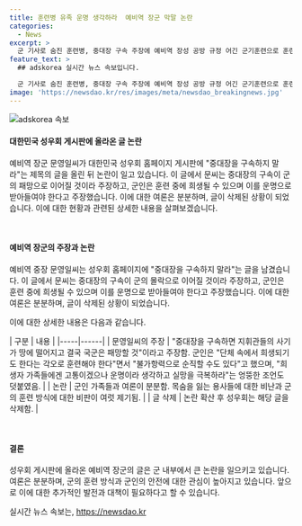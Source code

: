```yaml
---
title: 훈련병 유족 운명 생각하라  예비역 장군 막말 논란
categories:
  - News
excerpt: >
  군 기사로 숨진 훈련병, 중대장 구속 주장에 예비역 장성 공방 규정 어긴 군기훈련으로 훈련병 사망 혐의를 받는 중대장의 구속을 주장하는 예비역 장성의 글로 논란이 일고 있습니다. 중대장과 부중대장의 구속 후, 예비역 장성의 주장과는 상반된 여론이 군인 가족들을 중심으로 나뉘고 있습니다. 논란이 확산되자 해당 글은 삭제되었습니다.
feature_text: >
  ## adskorea 실시간 뉴스 속보입니다.

  군 기사로 숨진 훈련병, 중대장 구속 주장에 예비역 장성 공방 규정 어긴 군기훈련으로 훈련병 사망 혐의를 받는 중대장의 구속을 주장하는 예비역 장성의 글로 논란이 일고 있습니다. 중대장과 부중대장의 구속 후, 예비역 장성의 주장과는 상반된 여론이 군인 가족들을 중심으로 나뉘고 있습니다. 논란이 확산되자 해당 글은 삭제되었습니다.
image: 'https://newsdao.kr/res/images/meta/newsdao_breakingnews.jpg'
---
```


<p><img src="https://newsdao.kr/res/images/meta/newsdao_breakingnews.jpg" alt="adskorea 속보" /></p>

<h4>대한민국 성우회 게시판에 올라온 글 논란</h4>

<p>예비역 장군 문영일씨가 대한민국 성우회 홈페이지 게시판에 "중대장을 구속하지 말라"는 제목의 글을 올린 뒤 논란이 일고 있습니다. 이 글에서 문씨는 중대장의 구속이 군의 패망으로 이어질 것이라 주장하고, 군인은 훈련 중에 희생될 수 있으며 이를 운명으로 받아들여야 한다고 주장했습니다. 이에 대한 여론은 분분하며, 글이 삭제된 상황이 되었습니다. 이에 대한 현황과 관련된 상세한 내용을 살펴보겠습니다.</p>

<p data-ke-size="size16">&nbsp;</p>

<h4>예비역 장군의 주장과 논란</h4>

<p>예비역 중장 문영일씨는 성우회 홈페이지에 "중대장을 구속하지 말라"는 글을 남겼습니다. 이 글에서 문씨는 중대장의 구속이 군의 몰락으로 이어질 것이라 주장하고, 군인은 훈련 중에 희생될 수 있으며 이를 운명으로 받아들여야 한다고 주장했습니다. 이에 대한 여론은 분분하며, 글이 삭제된 상황이 되었습니다.</p>

<p>이에 대한 상세한 내용은 다음과 같습니다.</p>

<p>| 구분 | 내용 |
|-----|------|
| 문영일씨의 주장 | "중대장을 구속하면 지휘관들의 사기가 땅에 떨어지고 결국 국군은 패망할 것"이라고 주장함. 군인은 "단체 속에서 희생되기도 한다는 각오로 훈련해야 한다"면서 "불가항력으로 순직할 수도 있다"고 했으며, "희생자 가족들에겐 고통이겠으나 운명이라 생각하고 실망을 극복하라"는 엉뚱한 조언도 덧붙였음. |
| 논란 | 군인 가족들과 여론이 분분함. 목숨을 잃는 용사들에 대한 비난과 군의 훈련 방식에 대한 비판이 여럿 제기됨. |
| 글 삭제 | 논란 확산 후 성우회는 해당 글을 삭제함. |</p>

<p data-ke-size="size16">&nbsp;</p>

<h4>결론</h4>

<p>성우회 게시판에 올라온 예비역 장군의 글은 군 내부에서 큰 논란을 일으키고 있습니다. 여론은 분분하며, 군의 훈련 방식과 군인의 안전에 대한 관심이 높아지고 있습니다. 앞으로 이에 대한 추가적인 발전과 대책이 필요하다고 할 수 있습니다.</p>
실시간 뉴스 속보는, <a href="https://newsdao.kr" rel="dofollow">https://newsdao.kr</a>


